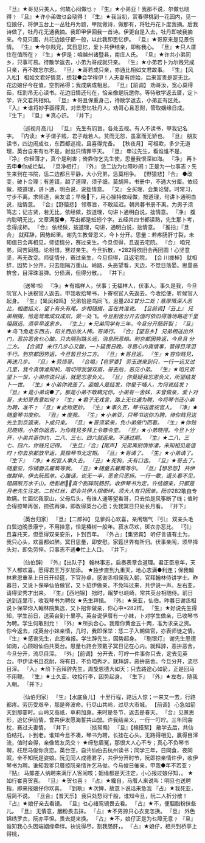 <!-- { "loadSidebar": true } -->
『旦』★哥见只美人，何故心闷做乜﹖ 
『生』★小弟亚！我那不说，尔做乜晓得﹖ 
『旦』★许小弟做乜会晓得！ 
『生』★我当初，赏春得桃到一花园内，见一位娘仔，将伊玉台上一丛牡丹为题，甲阮做诗，做那有，将牡丹花卜度我摘。后我诗做了，牡丹花无通我摘。我即甲伊回我一首诗。伊更自是入去，牡丹即被我摘来。今见只画，共花边娘仔都一般，以此我即思忆伊。 
『旦』★哥原来是见景伤情。 
『生』★今尔贱兄，冥日思忆，爱卜共伊结亲，即称我心。 
『旦』★只人厝住在值所在﹖ 
『生』★伊是：咱越州诸暨县，南庄人氏。 
『旦』★许共小弟同乡，只事可易。待散学返去，小弟为哥成就只亲。 
『生』★小弟若卜为尔贱兄成只亲，再不敢忘尔恩。 
『旦』★哥若成只亲，亦通比相如文君故事。 
『生』【风入松】 相如文君好情意，想我●会学得伊！人夫妻有终始，后来富贵是寔无比。花边娘仔今在值，空割吊得；我成病成相思。 
『旦』【前调】 劝哥汝，宽心莫得茹，枉割吊无心读书。花边旧情还句在，恰亲像是阮邀你。等待散学返去厝，定卜学，许文君共相如。 
『旦』★哥且保重身己，待散学返去，小弟正有区处。 
『入』★谁将妙手画得真，对景思忆牡丹人，劝哥心且忍耐，管取姻缘日成。 
『生下』 
『旦』★真心识。 
『并下』 


　　　｛巡视月高儿｝ 
『旦』 先生有钧旨，各处去视。有人不读书，甲我记名字。 
『内读』★子谓子贱，君子哉若人。贫而无怨，虽富而无骄也。 
『旦』 朋友读书，四边闹成乜，东西都巡视，且喜得完备。 
【秋夜月】 可相欺，多少无道理，英台自来有乜不是，射出只情罪平天。 
『旦』 申过先生，看谁谁不是， 
『净』 你轻薄才，真个是利害；倚靠你乞先生使，思量我恨深如海。 
『净』 再卜去申●你成烂梨。 
『旦净相打』 
『外』 恁二边为乜障吵闹﹖正是为一乜事志﹖先生来到在书院，恁二边都且平静，大小兄弟，恁莫相争。 
【野猿悲】『合』 ●改变，破卜合理；有差错，越了道理，须子细，莫胡异。书册中，不通大分厘。依经做，按道理，讲卜通，明白说，说拙情意。 
『又』 仝买理，会集论譬。时常习，寸步不离。求师道，亲友谊；早晚下，用心操持依经做，按道理，句讲卜通明白说，拙情意。 
『合』【野猿悲】 领尊旨，不敢延迟。朝共暮书册不离。为男子须笃志；记古贤，若无比，依经做，按道理，句讲卜通明白说，拙情意。 
『净』 腹内聪明无比，文章满腹●，写出都是蚯蚓个字。五经共四书都读熟，先生那卜考，念得成柿。 
『合』 依经做，按道理，句讲，通明白说，拙情意。 
『推拍』『旦合』 就拜辞，因势起里。谢先生教督恩义，今卜分开。思量：若疼肠肝寸裂，未知值日会再相见，师徒情分，赛过亲生。今旦但得，且返去宅院。 
『合』 咱兄弟，同苦同甜。论相惜，赛过亲生。今旦拆散，*282得依旧会再团圆！心坚意坚，再无改变。师徒情分，赛过亲生，今旦但得，且返宅院， 
【合 川拨棹】 就相辞，因势卜分开，只去阻隔万重山。岭路，头恶望看，天边，不觉日落晏。思量恶拚舍，目滓珠泪弹。分债满，但得分散。。 
『并下』 


　　　｛送琴书｝ 
『净』★有福样人，伏事；无福样人，伏事人。事久是我，今旦阮官人卜送祝官人返去。甲我收拾琴书，卜寄祝官人先返去。今收拾便，听候官人起身。 
『生』【鸶凤和鸣】 兄弟恰是鸟同飞，思量*282甘分二处；意厚情深人恶比，相邀结义，望卜有头有尾。步相随掇，苦在共谁说。 
【旦前调】『丑上』 兄弟相掇，恰是鸳鸯成双成双，做一处飞。今旦割舍分开去值时依旧得落场路途千里阻隔远，须早早返家乡。 
『生上』★兄弟同学有三年，今旦分开肠肝裂； 
『旦』★鸟飞兔走东西去，阳关西出故人稀。哥请行。 
『合』【望吾乡】 兄弟相送出外门，恶拚恶舍乜心酸。只去隔别路头远，消息阮恶暡。到京都因势返，今旦且 
分二方。 
【合调】 未行几步心又酸，一卜延畏日晚。寻思心内真情事，营得目滓泪千行。到京都因势返，今旦暂且分二方。 
『旦』★哥且返。 
『生』★容你贱兄，再送几步。 
『旦』★劳烦哥。 
『合唱』【皂罗婆】 劳玉送来到只，一行一远又过几里，我今真情谁知机，暗切得我皱双眉，哥去后，恶见小弟。 
『生』★咱兄弟望卜一世，小弟你说只话，就是忘恩负义。 
『旦』 你莫疑我忘恩负义，所望结发卜一世。 
『生』★小弟你说差了。姿娘人是结发，你是干埔人，为何说结发﹖ 
『旦』★是小弟说●了。那是小弟不敢瞒兄你。小弟有一舍妹，未曾做亲，爱卜对哥，未知哥贵意如何﹖ 
『生』★君子无戏言，路上无乜通为聘，今将琴书还小弟为聘，准不﹖ 
『旦』★此物更妙。 
『生』★事久亚，琴书送度祝官人。 
『净』★随童琴书度你。 
『丑』★度我。 
『生』★小弟亚，只琴书送你为聘，待你贱兄送先生到京返来，卜成只亲。 
『旦』★哥须紧来，免小弟倚门而看。 
『生』★你贱兄晓得。小弟你返去，为你贱兄多拜上令尊令堂。 
『旦』★小弟晓得。今旦卜分开，小弟共哥你约，二八、三七、四六就返来。不通过期。 
『生』★二八、三七、四六，你贱兄记得。 
『生旦』『合』【尾声】 兄弟离别情惨凄，未知相见是值时﹖你去京都放早返，莫掠琴书无定期。 
『旦』★哥请了。 
『生』★小弟请了。 
『生下』 
『净』★祝官人事久去。 
『丑』★死狗，夭有口舌。 
『旦』★哥去了。随童亚，你铺面去雇簥等我。 
『丑』★随童去雇簥等尔。 
『旦』【想思怨】 共伊做群伴，伊去阮孤单。心腹话，说无一半，恶舍只恶拆。一行一歇，返头看不见，阻隔断万水千山。绝影断，真个割碎阮肠肝。收伊琴书为定，许结姻亲，只都是月老先生注定。二轮红丝，即会共伊人相牵绊。须大人有只因单，阮亦*282敢自专欺瞒。忙面忆我家山，父母后头，有谁人通等望看哥，只去恰是风筝断了线；值时会得掠琴再张，掠弦再弹，即改得英台心愿；免我冥日只处长月看。 
『并下』 


　　　｛英台归家｝ 
『旦』【二郎神】 见爹妈心欢喜，亲闱瑞气 
『引』 双亲头毛白鬓边晚景康宁，不用挂意，恰是椿树一般年。菽水尽欢，斑衣亦恶比。 
『引』 且喜托天，但愿得双亲安乐，卜到百年。 
『外占』【集贤宾】 听仔言语有主为，我只心头，欢喜都如醉。冥日思量，即安慰。家筵世界有所归。伏事亲闱，须早择头对，即免劳悴。只事志不通●忙上人口。 
『并下』 


　　　｛仙伯辞｝ 
『外』【出队子】 翰林事志，启奏表章合道理。君正臣忠年，天下人都欢喜。愿得君王万岁加添。 
★独步直到九重天，地心志满●利连；保我翰林君恩重圣上日日开经筵，下官孙卓，感谢丞相保我入朝，官拜翰林侍讲学士。昨暮日，又说卜保举仙伯做官，又卜招伊做亲，不免叫过来，共伊说一声。左右亚，请得梁秀才出来。 
『生』【西地锦】 拙时，眠梦乜峣崎，常共英台相随侍。前日送到连里市，收我琴书为聘仪 
★先生拜揖。 
『外』★来亚，仙伯。昨暮日谢丞相说卜保举你入翰林院集选，又卜招你做亲，你心中*282样。 
『生』★好说先生得知，学生前日，送英台到十里亭。英台说伊厝有一小妹，卜对学生做亲，已收琴书为聘。学生何敢别允！ 
『外』★所执合心。我赠你黄金五十两，准为求亲之资。你今返去，成英台小妹亲情，几时，我即保举：恁二子入朝做官，亦表师徒之情。 
『生』★感谢先生，此恩难报。学生辞先生，因势起身。 
『剔银灯』 谢先生恩德如海，心顾盼仙伯共英台。思量乜路会顶戴子冥日记在心内。就拜辞，恶拚恶舍，今旦分开，流尽目滓。 
『外』【前调】 分开去，叮咛一件事你只去，定去见英台。甲伊读书且忍耐，将有日，不负咱秀才。就拜辞，恶拚恶舍。今旦分开，流尽目滓。 
『入』★阶下百拜辞先生，周旋恩德大如天；只去路途心如箭，正是回马不用鞭。 
『生』★士久亚，收拾行李，因势起身。 
『生下』 
『外』★左右，随我入朝。 
『并下』 


　　　｛仙伯归家｝ 
『生』【水底鱼儿】 十里行程，路远人惊；一来又一去，行路都疼。劳历受艰辛，那是奔波命。行尽山共岭，过尽大市城。 
【前调】 心急如箭天到那霎时。山岭又高祇，草莉加身。来时是冬节，返去是春天。 
『合』见景思形，追忆伊前情，曾共伊发愿海誓共山盟。许我结亲义，一行一叮咛。三年同衾枕，赛过夫妻情。 
『并下』 
　　　｛掞鸳鸯｝ 
『旦』【棉搭絮】 散学去后，共仙伯结托，卜到老。谁知今旦不凑，琴书为聘，长挂在心头。无路得相见，赢得目滓流，值时会得，亲像鸶友凤交﹖ 
★缔愁眉冤，那恨大人心不专；真心不负琴书聘，枉屈马俊你贪恋。英台亚，自共仙伯去杭州读书；同学三年，日同食，夜同眠，全不知阮是姿娘。阮见同人成德君子，共伊分开时节，阮即掠亲情许伊，收伊琴书为聘。谁知我爹只厝掠阮亲情许乞马俊。今马俊日催亲，甲我●年不若亚﹖ 
『贴』 马郎差人纳聘来满厅人客闹咳；姻缘都是天注定，小心报过娘仔知，。 
★如行崔喜贺喜。 
『旦』★贺乜喜﹖ 
『占』★纔自，马厝人来说叫：明旦也送聘指，即来报娘仔你欢喜。 
『到耿』★次婢，故意卜说话来急我 
『占』★我死亚，后简不说。 
『旦合』【普天乐】 我只处愁闷千般，谁知今旦，阮二人折分散！ 
『占』★娘仔亲去看镜。 
『旦』乜心绪鸾镜畏去看。 
『占』★不，便胭脂粉抹些儿。 
『旦』 无情意，胭粉畏去抹。 
『占』★不男掠只心衣变怎换。 
『旦』 外色锦绣罗衣，阮亦平怛。畏去提来换。 
『占』★不，娘仔正是为乜障无意﹖ 
『旦』 谁知我心头因端姻缘牵绊。袂说得尽，割我肠肝，。 
『占』★娘仔，相共到桥亭上得桃， 
